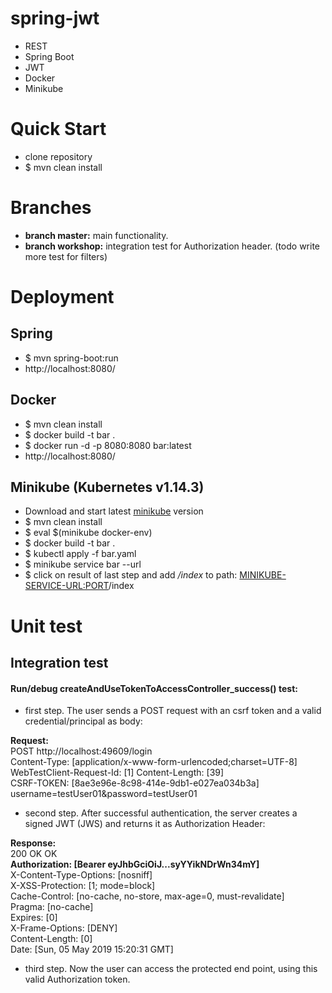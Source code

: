 # spring-jwt
* REST
* Spring Boot
* JWT
* Docker
* Minikube


# Quick Start
* clone repository
* $ mvn clean install

# Branches
* **branch master:** main functionality.
* **branch workshop:** integration test for Authorization header. (todo write more test for filters)

# Deployment
## Spring 
* $ mvn spring-boot:run
* http://localhost:8080/
## Docker
* $ mvn clean install
* $ docker build -t bar .  
* $ docker run -d -p 8080:8080 bar:latest
* http://localhost:8080/
## Minikube (Kubernetes v1.14.3)
* Download and start latest [minikube](https://kubernetes.io/docs/setup/minikube/) version 
* $ mvn clean install
* $ eval $(minikube docker-env)
* $ docker build -t bar .  
* $ kubectl apply -f bar.yaml  
* $ minikube service bar --url  
* $ click on result of last step and add _/index_ to path: <MINIKUBE-SERVICE-URL:PORT>/index


# Unit test
## Integration test
#### Run/debug createAndUseTokenToAccessController_success() test:

* first step. The user sends a POST request with an csrf token and a valid credential/principal as body: 

**Request:**  
POST http://localhost:49609/login  
Content-Type: [application/x-www-form-urlencoded;charset=UTF-8]  
WebTestClient-Request-Id: [1]
Content-Length: [39]  
CSRF-TOKEN: [8ae3e96e-8c98-414e-9db1-e027ea034b3a]
username=testUser01&password=testUser01  


* second step. After successful authentication, the server creates a signed JWT (JWS) and returns it as Authorization Header: 
 
**Response:**  
200 OK OK  
**Authorization: [Bearer eyJhbGciOiJ...syYYikNDrWn34mY]**  
X-Content-Type-Options: [nosniff]  
X-XSS-Protection: [1; mode=block]  
Cache-Control: [no-cache, no-store, max-age=0, must-revalidate]  
Pragma: [no-cache]  
Expires: [0]  
X-Frame-Options: [DENY]  
Content-Length: [0]  
Date: [Sun, 05 May 2019 15:20:31 GMT]

* third step. Now the user can access the protected end point, using this valid Authorization token.


